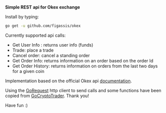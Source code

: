 **Simple REST api for Okex exchange**

Install by typing: 

```sh
go get -u github.com/figassis/okex
```

Currently supported api calls:

+ Get User Info : returns user info (funds)
+ Trade: place a trade
+ Cancel order: cancel a standing order
+ Get Order Info: returns information on an order based on the order Id
+ Get Order History: returns information on orders from the last two days for a given coin

Implementation based on the official Okex api [documentation](https://github.com/okcoin-okex/API-docs-OKEx.com/blob/master/API-For-Spot-EN/REST%20API%20for%20SPOT.md).

Using the [GoRequest](https://github.com/parnurzeal/gorequest) http client to send calls and some functions have been copied from [GoCryptoTrader](https://github.com/thrasher-/gocryptotrader). Thank you!

Have fun :)

